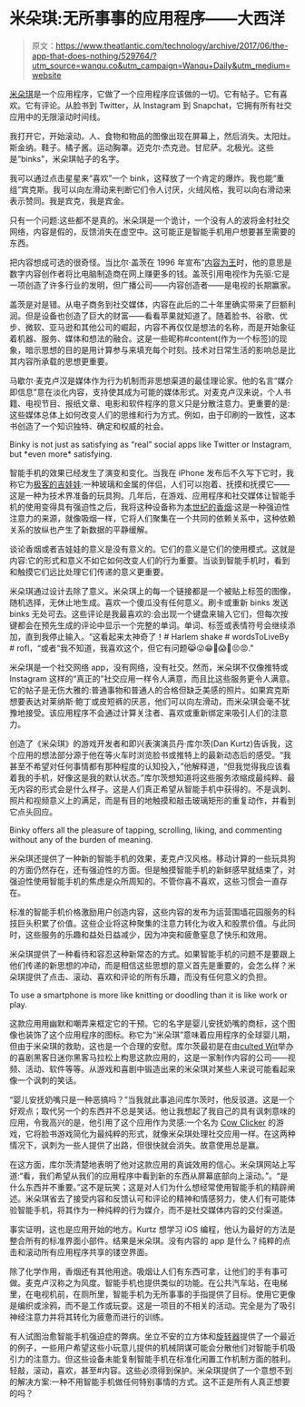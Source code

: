 # 米朵琪:无所事事的应用程序——大西洋

> 原文：<https://www.theatlantic.com/technology/archive/2017/06/the-app-that-does-nothing/529764/?utm_source=wanqu.co&utm_campaign=Wanqu+Daily&utm_medium=website>



[米朵琪](http://binky.rocks/)是一个应用程序，它做了一个应用程序应该做的一切。它有帖子。它有喜欢。它有评论。从脸书到 Twitter，从 Instagram 到 Snapchat，它拥有所有社交应用中的无限滚动时间线。

我打开它，开始滚动。人、食物和物品的图像出现在屏幕上，然后消失。太阳灶。斯金纳。鞋子。橘子酱。运动胸罩。迈克尔·杰克逊。甘尼萨。北极光。这些是“binks”，米朵琪帖子的名字。

我可以通过点击星星来“喜欢”一个 bink，这释放了一个肯定的爆炸。我也能“重组”宾克斯。我可以向左滑动来判断它们令人讨厌，火绒风格，我可以向右滑动来表示赞同。我是宾克，我是宾金。

只有一个问题:这些都不是真的。米朵琪是一个诡计，一个没有人的波将金村社交网络，内容是假的，反馈消失在虚空中。这可能正是智能手机用户想要甚至需要的东西。

把内容想成可选的很奇怪。当比尔·盖茨在 1996 年宣布“[内容为王](http://web.archive.org/web/20010126005200/http:/www.microsoft.com/billgates/columns/1996essay/essay960103.asp)时，他的意思是数字内容创作者将比电脑制造商在网上赚更多的钱。盖茨引用电视作为先驱:它是一项创造了许多行业的发明，但广播公司——内容创造者——是电视的长期赢家。

盖茨是对是错。从电子商务到社交媒体，内容在此后的二十年里确实带来了巨额利润。但是设备也创造了巨大的财富——看看苹果就知道了。随着脸书、谷歌、优步、微软、亚马逊和其他公司的崛起，内容不再仅仅是想法的名称，而是开始象征着机器、服务、媒体和想法的融合。这是一些昵称#content(作为一个标签)的现象，暗示思想的目的是用计算参与来填充每个时刻。技术对日常生活的影响总是比其内容所承载的思想更重要。

马歇尔·麦克卢汉是媒体作为行为机制而非思想渠道的最佳理论家。他的名言“媒介即信息”意在淡化内容，支持使其成为可能的媒体形式。对麦克卢汉来说，个人书籍、电视节目、报纸文章、电影和软件程序的意义只是分散注意力。更重要的是:这些媒体总体上如何改变人们的思维和行为方式。例如，由于印刷的一致性，这本书创造了一个知识独特、确定和权威的社会。

<aside class="ArticlePullquote_root__YtnHv">Binky is not just as satisfying as “real” social apps like Twitter or Instagram, but *even more* satisfying.</aside>

智能手机的效果已经发生了演变和变化。当我在 iPhone 发布后不久写下它时，我称它为[极客的吉娃娃](http://www.indiebound.org/book/9780816699131):一种玻璃和金属的伴侣，人们可以抱着、抚摸和抚摸它——这是一种为技术界准备的玩具狗。几年后，在游戏、应用程序和社交媒体让智能手机的使用变得具有强迫性之后，我将这种设备称为[本世纪的香烟](https://www.theatlantic.com/technology/archive/2012/06/the-cigarette-of-this-century/258092/):这是一种强迫性注意力的来源，就像吸烟一样，它将人们聚集在一个共同的依赖关系中，这种依赖关系的放纵也产生了新数据的平静缓解。

谈论香烟或者吉娃娃的意义是没有意义的。它们的意义是它们的使用模式。这就是内容:它的形式和意义不如它如何改变人们的行为重要。当谈到智能手机时，看到和触摸它们远比处理它们传递的意义更重要。

米朵琪通过设计去除了意义。米朵琪上的每一个链接都是一个被贴上标签的图像，随机选择，无休止地生成。喜欢一个傻瓜没有任何意义。刷卡或重新 binks 发送 binks 无处可去。这些评论是我最喜欢的:会出现一个键盘来输入它们，但每次按键都会在预先生成的评论中显示一个完整的单词。单词、标签或表情符号会继续添加，直到我停止输入。“这看起来太神奇了！# Harlem shake # wordsToLiveBy # rofl，“或者“我不知道，我喜欢这个，但它有问题😹😜😁👾😱🎃😣😡."

米朵琪是一个社交网络 app，没有网络，没有社交。然而，米朵琪不仅像推特或 Instagram 这样的“真正的”社交应用一样令人满意，而且比这些服务更令人满意。它的帖子是无伤大雅的:普通事物和普通人的合格但缺乏美感的照片。如果宾克斯想要表达对莱纳斯·鲍丁或皮短裤的厌恶，他们可以向左滑动，而米朵琪会毫不犹豫地接受。该应用程序不会通过计算关注者、喜欢或重新绑定来吸引人们的注意力。

创造了《米朵琪》的游戏开发者和即兴表演演员丹·库尔茨(Dan Kurtz)告诉我，这个应用的想法部分源于他在等火车时浏览脸书或推特上的最新动态后的感受。“我甚至不希望对任何事情都有那种程度的认知投入，”他解释道，“但我觉得我应该看着我的手机，好像这是我的默认状态。”库尔茨想知道将这些服务浓缩成最纯粹、最无内容的形式会是什么样子。这是人们真正希望从智能手机中获得的。不是讽刺、照片和视频意义上的满足，而是有目的地触摸和敲击玻璃矩形的重复动作，并看到它点头回应。

<aside class="ArticlePullquote_root__YtnHv">Binky offers all the pleasure of tapping, scrolling, liking, and commenting without any of the burden of meaning.</aside>

米朵琪还提供了一种新的智能手机的效果，麦克卢汉风格。移动计算的一些玩具狗的方面仍然存在，还有强迫性的方面。但是触摸智能手机的新鲜感早就结束了，对强迫性使用智能手机的焦虑是众所周知的。不管你喜不喜欢，这些习惯会一直存在。

标准的智能手机价格激励用户创造内容，这些内容的发布为运营围墙花园服务的科技巨头积累了价值。这些企业将这种聚集的注意力转化为收入和股票价值。与此同时，这些服务的乐趣和益处日益减少，因为冲突和疲惫窒息了快乐和效用。

米朵琪提供了一种看待和容忍这种新常态的方式。如果智能手机的问题不是要跟上他们传递的新思想的冲动，而是相信这些思想的意义首先是重要的，会怎么样？米朵琪提供了点击、滚动、喜欢和评论的所有乐趣，而没有任何意义的负担。

<aside class="ArticlePullquote_root__YtnHv">To use a smartphone is more like knitting or doodling than it is like work or play.</aside>

这款应用用幽默和嘲弄来框定它的干预。它的名字是婴儿安抚奶嘴的商标，这个图像也装饰了这个应用程序的图标。称它为“米朵琪”意味着应用程序的全球婴儿期，但由于米朵琪的救助，这也是一个合理的安慰。库尔茨最初是在由[culted Wit](http://www.cultivatedwit.com/)举办的喜剧黑客日迷你黑客马拉松上构思这款应用的，这是一家制作内容的公司——视频、活动、软件等等。从游戏和喜剧中锻造出来的米朵琪对某些人来说可能看起来像一个讽刺的笑话。

“婴儿安抚奶嘴只是一种恶搞吗？”当我就此事追问库尔茨时，他反驳道。这是一个好观点；取代另一个的东西并不总是笑话。他让我想起了我自己的具有讽刺意味的应用，令我高兴的是，他引用了这个应用作为灵感:一个名为 [Cow Clicker](https://www.wired.com/2011/12/ff_cowclicker/) 的游戏，它将脸书游戏简化为最纯粹的形式，就像米朵琪处理社交应用一样。在这两种情况下，讽刺为一些人提供了出路，但很快就会消失。故意使用总是赢。

在这方面，库尔茨清楚地表明了他对这款应用的真诚效用的信心。米朵琪网站上写道:“看，我们希望从我们的应用程序中看到新的东西从屏幕底部向上滚动。”。“是什么东西并不重要。”这不是玩笑；这是对人们为什么想经常使用智能手机的精辟阐述。米朵琪省去了接受内容和反馈认可和评论的精神和情感努力，使人们有可能体验智能手机，将其作为一种纯粹的行为媒介，而不是社交媒体内容的交付渠道。

事实证明，这也是应用开始的地方。Kurtz 想学习 iOS 编程，他认为最好的方法是整合所有的标准界面小部件。结果是米朵琪。没有内容的 app 是什么？纯粹的点击和滚动所有应用程序共享的镂空界面。

除了化学作用，香烟还有其他用途。吸烟让人们有东西可拿，让他们的手有事可做。麦克卢汉称之为风度。智能手机也提供类似的功能。在公共汽车站，在电梯里，在电视机前，在厕所里，智能手机为无所事事的手指提供了目标。使用它更像是编织或涂鸦，而不是工作或玩耍。这是一项目的不相关的活动。完全是为了吸引神经注意力并将其转化为疲惫而进行的训练。

有人试图治愈智能手机强迫症的弊病。坐立不安的立方体和[旋转器](https://www.theatlantic.com/technology/archive/2017/05/the-fidget-spinner-explains-the-world/526521/)提供了一个最近的例子，一些用户希望这些小玩意儿提供的机械阴谋可能会分散他们对智能手机吸引力的注意力。但这些设备未能复制智能手机在标准化闲置工作机制方面的胜利。轻敲，滚动，喜欢，甚至#内容。这些必须得到保护。米朵琪提供了一个意想不到的解决方案:一种不用智能手机做任何特别事情的方式。这不正是所有人真正想要的吗？


